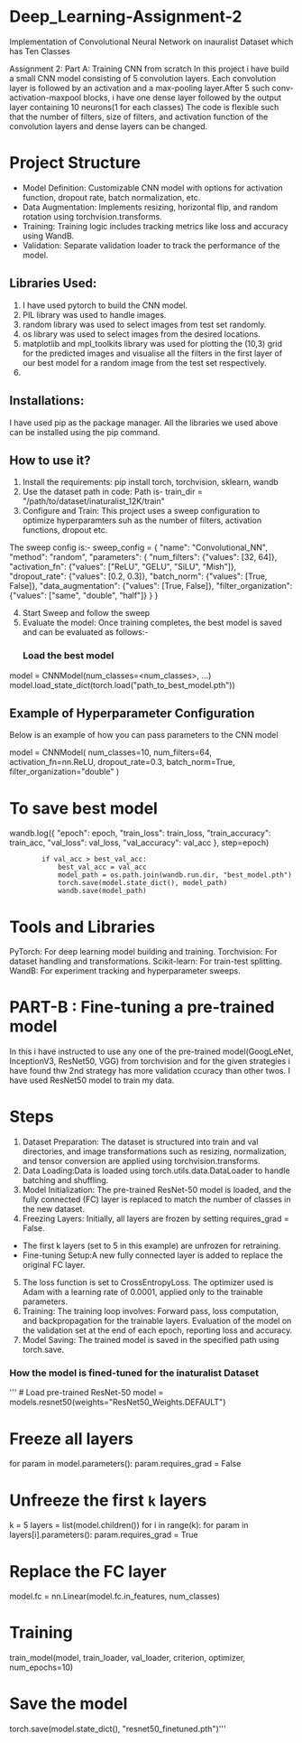 # Deep_Learning-Assignment-2
Implementation of Convolutional Neural Network on inauralist Dataset which has Ten Classes

Assignment 2: Part A: Training CNN from scratch
In this project i have build a small CNN model consisting of 5 convolution layers. Each convolution layer is followed by an activation and a max-pooling layer.After 5 such conv-activation-maxpool blocks, i have one dense layer followed by the output layer containing 10 neurons(1 for each classes)
The code is flexible such that the number of filters, size of filters, and activation function of the convolution layers and dense layers can be changed.

# Project Structure
* Model Definition: Customizable CNN model with options for activation function, dropout rate, batch normalization, etc.
* Data Augmentation: Implements resizing, horizontal flip, and random rotation using torchvision.transforms.
* Training: Training logic includes tracking metrics like loss and accuracy using WandB.
* Validation: Separate validation loader to track the performance of the model.

## Libraries Used:
1. I have used pytorch to build the CNN model.
2. PIL library was used to handle images.
3. random library was used to select images from test set randomly.
4. os library was used to select images from the desired locations.
5. matplotlib and mpl_toolkits library was used for plotting the (10,3) grid for the predicted images and visualise all the filters in the first layer of our best model for a random image from the test set respectively.
6. 
##  Installations:
I have used pip as the package manager. All the libraries we used above can be installed using the pip command.

## How to use it?
1. Install the requirements: pip install torch, torchvision, sklearn, wandb
2. Use the dataset path in code: Path is- train_dir = "/path/to/dataset/inaturalist_12K/train"
3. Configure and Train: This project uses a sweep configuration to optimize hyperparamters suh as the number of filters, activation functions, dropout etc.

  The sweep config is:-
   sweep_config = {
    "name": "Convolutional_NN", 
    "method": "random",
    "parameters": {
        "num_filters": {"values": [32, 64]},
        "activation_fn": {"values": ["ReLU", "GELU", "SiLU", "Mish"]},
        "dropout_rate": {"values": [0.2, 0.3]},
        "batch_norm": {"values": [True, False]},
        "data_augmentation": {"values": [True, False]},
        "filter_organization": {"values": ["same", "double", "half"]}
    }
}

4. Start Sweep and follow the sweep
5. Evaluate the model: Once training completes, the best model is saved and can be evaluated as follows:-
   ### Load the best model
model = CNNModel(num_classes=<num_classes>, ...)
model.load_state_dict(torch.load("path_to_best_model.pth"))

## Example of Hyperparameter Configuration
Below is an example of how you can pass parameters to the CNN model

model = CNNModel(
    num_classes=10,
    num_filters=64,
    activation_fn=nn.ReLU,
    dropout_rate=0.3,
    batch_norm=True,
    filter_organization="double"
)

# To save best model
wandb.log({
                "epoch": epoch,
                "train_loss": train_loss,
                "train_accuracy": train_acc,
                "val_loss": val_loss,
                "val_accuracy": val_acc
            }, step=epoch)

            if val_acc > best_val_acc:
                best_val_acc = val_acc
                model_path = os.path.join(wandb.run.dir, "best_model.pth")
                torch.save(model.state_dict(), model_path)
                wandb.save(model_path)

# Tools and Libraries
PyTorch: For deep learning model building and training.
Torchvision: For dataset handling and transformations.
Scikit-learn: For train-test splitting.
WandB: For experiment tracking and hyperparameter sweeps.


# PART-B : Fine-tuning a pre-trained model

In this i have instructed to use any one of the pre-trained model(GoogLeNet, InceptionV3, ResNet50, VGG) from torchvision and for the given strategies i have found thw 2nd strategy has more validation ccuracy than other twos. I have used ResNet50 model to train my data.

# Steps
1. Dataset Preparation: The dataset is structured into train and val directories, and image transformations such as resizing, normalization, and tensor conversion are applied using torchvision.transforms.
2. Data Loading:Data is loaded using torch.utils.data.DataLoader to handle batching and shuffling.
3. Model Initialization: The pre-trained ResNet-50 model is loaded, and the fully connected (FC) layer is replaced to match the number of classes in the new dataset.
4. Freezing Layers: Initially, all layers are frozen by setting requires_grad = False.
 * The first k layers (set to 5 in this example) are unfrozen for retraining.
 * Fine-tuning Setup:A new fully connected layer is added to replace the original FC layer.
5. The loss function is set to CrossEntropyLoss. The optimizer used is Adam with a learning rate of 0.0001, applied only to the trainable parameters.
6. Training: The training loop involves: Forward pass, loss computation, and backpropagation for the trainable layers.
    Evaluation of the model on the validation set at the end of each epoch, reporting loss and accuracy.
7. Model Saving: The trained model is saved in the specified path using torch.save.

### How the model is fined-tuned for the inaturalist Dataset

''' # Load pre-trained ResNet-50
model = models.resnet50(weights="ResNet50_Weights.DEFAULT")

# Freeze all layers
for param in model.parameters():
    param.requires_grad = False

# Unfreeze the first `k` layers
k = 5
layers = list(model.children())
for i in range(k):
    for param in layers[i].parameters():
        param.requires_grad = True

# Replace the FC layer
model.fc = nn.Linear(model.fc.in_features, num_classes)

# Training
train_model(model, train_loader, val_loader, criterion, optimizer, num_epochs=10)

# Save the model
torch.save(model.state_dict(), "resnet50_finetuned.pth")'''
